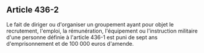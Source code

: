 Article 436-2
----
Le fait de diriger ou d'organiser un groupement ayant pour objet le recrutement,
l'emploi, la rémunération, l'équipement ou l'instruction militaire d'une
personne définie à l'article 436-1 est puni de sept ans d'emprisonnement et de
100 000 euros d'amende.
